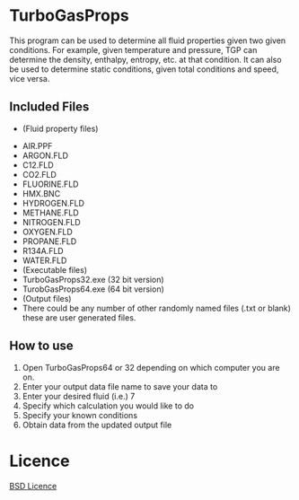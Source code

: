 TurboGasProps
=============

This program can be used to determine all fluid properties given two given conditions.  For example, given temperature and pressure, TGP can determine the density, enthalpy, entropy, etc. at that condition.  It can also be used to determine static conditions, given total conditions and speed, vice versa.

Included Files
--------------
* (Fluid property files) 
- AIR.PPF 
- ARGON.FLD 
- C12.FLD 
- CO2.FLD 
- FLUORINE.FLD 
- HMX.BNC 
- HYDROGEN.FLD 
- METHANE.FLD 
- NITROGEN.FLD 
- OXYGEN.FLD 
- PROPANE.FLD 
- R134A.FLD 
- WATER.FLD 
- (Executable files) 
- TurboGasProps32.exe (32 bit version) 
- TurobGasProps64.exe (64 bit version) 
- (Output files) 
- There could be any number of other randomly named files (.txt or blank) these are user generated files.

How to use
----------

1. Open TurboGasProps64 or 32 depending on which computer you are on.
2. Enter your output data file name to save your data to
3. Enter your desired fluid (i.e.) 7
4. Specify which calculation you would like to do
5. Specify your known conditions
6. Obtain data from the updated output file

Licence
=======
[BSD Licence](http://opensource.org/licenses/bsd-license.php)
